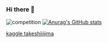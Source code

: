 ### Hi there 👋

![competition](https://road-to-kaggle-grandmaster.vercel.app/api/badges/takeshiiijima/competition)
[![Anurag's GitHub stats](https://github-readme-stats.vercel.app/api?username=tkc)](https://github.com/anuraghazra/github-readme-stats)

[kaggle takeshiiijima](https://www.kaggle.com/takeshiiijima/competitions)

<!--
**tkc/tkc** is a ✨ _special_ ✨ repository because its `README.md` (this file) appears on your GitHub profile.

Here are some ideas to get you started:

- 🔭 I’m currently working on ...
- 🌱 I’m currently learning ...
- 👯 I’m looking to collaborate on ...
- 🤔 I’m looking for help with ...
- 💬 Ask me about ...
- 📫 How to reach me: ...
- 😄 Pronouns: ...
- ⚡ Fun fact: ...
-->
